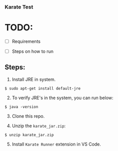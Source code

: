 ### Karate Test

# TODO:

* [ ] Requirements

* [ ] Steps on how to run

## Steps:

1. Install JRE in system.
```
$ sudo apt-get install default-jre
```

2. To verify JRE's in the system, you can run below:
```
$ java -version
```

3. Clone this repo.

4. Unzip the `karate_jar.zip`:
```
$ unzip karate_jar.zip
```

5. Install `Karate Runner` extension in VS Code.